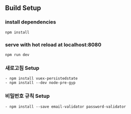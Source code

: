 

## Build Setup

### install dependencies
```
npm install
```
### serve with hot reload at localhost:8080
```
npm run dev
```
### 새로고침 Setup
```
- npm install vuex-persistedstate
- npm install --dev node-pre-gyp
```
### 비밀번호 규칙 Setup
```
- npm install --save email-validator password-validator
```
